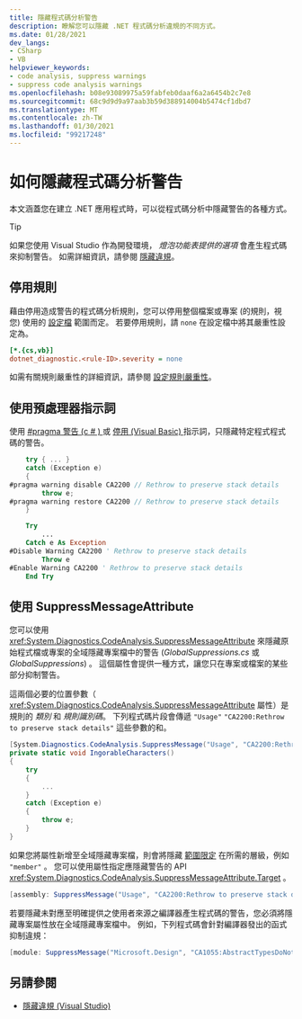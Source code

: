 ```yaml
---
title: 隱藏程式碼分析警告
description: 瞭解您可以隱藏 .NET 程式碼分析違規的不同方式。
ms.date: 01/28/2021
dev_langs:
- CSharp
- VB
helpviewer_keywords:
- code analysis, suppress warnings
- suppress code analysis warnings
ms.openlocfilehash: b08e93089975a59fabfeb0daaf6a2a6454b2c7e8
ms.sourcegitcommit: 68c9d9d9a97aab3b59d388914004b5474cf1dbd7
ms.translationtype: MT
ms.contentlocale: zh-TW
ms.lasthandoff: 01/30/2021
ms.locfileid: "99217248"
---
```

# <a name="how-to-suppress-code-analysis-warnings"></a>如何隱藏程式碼分析警告

本文涵蓋您在建立 .NET 應用程式時，可以從程式碼分析中隱藏警告的各種方式。

> [!TIP]
> 如果您使用 Visual Studio 作為開發環境， *燈泡功能表提供的選項* 會產生程式碼來抑制警告。 如需詳細資訊，請參閱 [隱藏違規](/visualstudio/code-quality/use-roslyn-analyzers?#suppress-violations)。

## <a name="disable-the-rule"></a>停用規則

藉由停用造成警告的程式碼分析規則，您可以停用整個檔案或專案 (的規則，視您) 使用的 [設定檔](configuration-files.md) 範圍而定。 若要停用規則，請 `none` 在設定檔中將其嚴重性設定為。

```ini
[*.{cs,vb}]
dotnet_diagnostic.<rule-ID>.severity = none
```

如需有關規則嚴重性的詳細資訊，請參閱 [設定規則嚴重性](~/docs/fundamentals/code-analysis/configuration-options.md#severity-level)。

## <a name="use-a-preprocessor-directive"></a>使用預處理器指示詞

使用 [#pragma 警告 (c # ) ](../../csharp/language-reference/preprocessor-directives/preprocessor-pragma-warning.md) 或 [停用 (Visual Basic) ](../../visual-basic/language-reference/directives/disable-enable.md) 指示詞，只隱藏特定程式程式碼的警告。

```csharp
    try { ... }
    catch (Exception e)
    {
#pragma warning disable CA2200 // Rethrow to preserve stack details
        throw e;
#pragma warning restore CA2200 // Rethrow to preserve stack details
    }
```

```vb
    Try
        ...
    Catch e As Exception
#Disable Warning CA2200 ' Rethrow to preserve stack details
        Throw e
#Enable Warning CA2200 ' Rethrow to preserve stack details
    End Try
```

## <a name="use-the-suppressmessageattribute"></a>使用 SuppressMessageAttribute

您可以使用 <xref:System.Diagnostics.CodeAnalysis.SuppressMessageAttribute> 來隱藏原始程式檔或專案的全域隱藏專案檔中的警告 (*GlobalSuppressions.cs* 或 *GlobalSuppressions*) 。 這個屬性會提供一種方式，讓您只在專案或檔案的某些部分抑制警告。

這兩個必要的位置參數（ <xref:System.Diagnostics.CodeAnalysis.SuppressMessageAttribute> 屬性）是規則的 *類別* 和 *規則識別碼*。 下列程式碼片段會傳遞 `"Usage"` `"CA2200:Rethrow to preserve stack details"` 這些參數的和。

```csharp
[System.Diagnostics.CodeAnalysis.SuppressMessage("Usage", "CA2200:Rethrow to preserve stack details", Justification = "Not production code.")]
private static void IngorableCharacters()
{
    try
    {
        ...
    }
    catch (Exception e)
    {
        throw e;
    }
}
```

如果您將屬性新增至全域隱藏專案檔，則會將隱藏 [範圍限定](xref:System.Diagnostics.CodeAnalysis.SuppressMessageAttribute.Scope) 在所需的層級，例如 `"member"` 。 您可以使用屬性指定應隱藏警告的 API <xref:System.Diagnostics.CodeAnalysis.SuppressMessageAttribute.Target> 。

```csharp
[assembly: SuppressMessage("Usage", "CA2200:Rethrow to preserve stack details", Justification = "Not production code.", Scope = "member", Target = "~M:MyApp.Program.IngorableCharacters")]
```

若要隱藏未對應至明確提供之使用者來源之編譯器產生程式碼的警告，您必須將隱藏專案屬性放在全域隱藏專案檔中。 例如，下列程式碼會針對編譯器發出的函式抑制違規：

```csharp
[module: SuppressMessage("Microsoft.Design", "CA1055:AbstractTypesDoNotHavePublicConstructors", Scope="member", Target="MyTools.Type..ctor()")]
```

## <a name="see-also"></a>另請參閱

- [隱藏違規 (Visual Studio) ](/visualstudio/code-quality/use-roslyn-analyzers?#suppress-violations)
